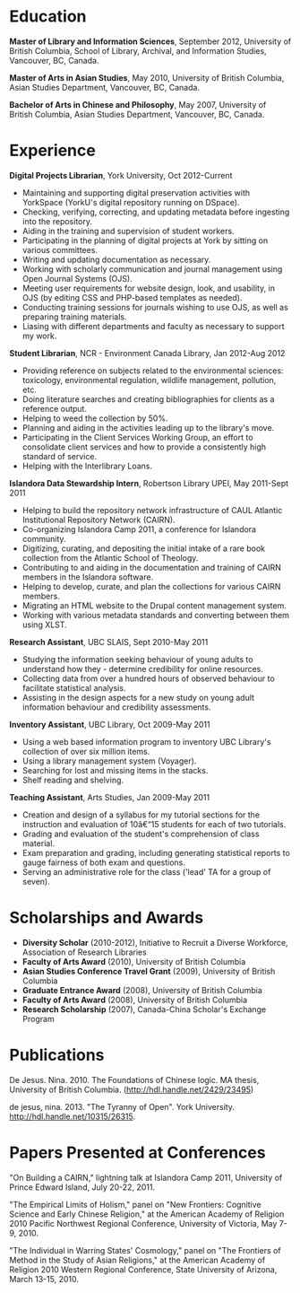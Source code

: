 # Education

**Master of Library and Information Sciences**, September 2012, University of British Columbia, School of Library, Archival, and Information Studies, Vancouver, BC, Canada.

**Master of Arts in Asian Studies**, May 2010, University of British Columbia, Asian Studies Department, Vancouver, BC, Canada.

**Bachelor of Arts in Chinese and Philosophy**, May 2007, University of British Columbia, Asian Studies Department, Vancouver, BC, Canada.

# Experience

**Digital Projects Librarian**, York University, Oct 2012-Current

*   Maintaining and supporting digital preservation activities with YorkSpace (YorkU's digital repository running on DSpace).
*   Checking, verifying, correcting, and updating metadata before ingesting into the repository.
*   Aiding in the training and supervision of student workers.
*   Participating in the planning of digital projects at York by sitting on various committees.
*   Writing and updating documentation as necessary.
*   Working with scholarly communication and journal management using Open Journal Systems (OJS).
*   Meeting user requirements for website design, look, and usability, in OJS (by editing CSS and PHP-based templates as needed).
*   Conducting training sessions for journals wishing to use OJS, as well as preparing training materials.
*   Liasing with different departments and faculty as necessary to support my work.

**Student Librarian**, NCR - Environment Canada Library, Jan 2012-Aug 2012

*   Providing reference on subjects related to the environmental sciences: toxicology, environmental regulation, wildlife management, pollution, etc.
*   Doing literature searches and creating bibliographies for clients as a reference output.
*   Helping to weed the collection by 50%. 
*   Planning and aiding in the activities leading up to the library's move. 
*   Participating in the Client Services Working Group, an effort to consolidate client services and how to provide a consistently high standard of service. 
*   Helping with the Interlibrary Loans. 

**Islandora Data Stewardship Intern**, Robertson Library UPEI, May 2011-Sept 2011

*   Helping to build the repository network infrastructure of CAUL Atlantic Institutional Repository Network (CAIRN). 
*   Co-organizing Islandora Camp 2011, a conference for Islandora community.
*   Digitizing, curating, and depositing the initial intake of a rare book collection from the Atlantic School of Theology. 
*   Contributing to and aiding in the documentation and training of CAIRN members in the Islandora software.
*   Helping to develop, curate, and plan the collections for various CAIRN members.
*   Migrating an HTML website to the Drupal content management system.
*   Working with various metadata standards and converting between them using XLST.

**Research Assistant**, UBC SLAIS, Sept 2010-May 2011

*   Studying the information seeking behaviour of young adults to understand how they - determine credibility for online resources. 
*   Collecting data from over a hundred hours of observed behaviour to facilitate statistical analysis. 
*   Assisting in the design aspects for a new study on young adult information behaviour and credibility assessments.

**Inventory Assistant**, UBC Library, Oct 2009-May 2011

*   Using a web based information program to inventory UBC Library's collection of over six million items.
*   Using a library management system (Voyager).
*   Searching for lost and missing items in the stacks.
*   Shelf reading and shelving.

**Teaching Assistant**, Arts Studies, Jan 2009-May 2011

*   Creation and design of a syllabus for my tutorial sections for the instruction and evaluation of 10â€“15 students for each of two tutorials.
*   Grading and evaluation of the student's comprehension of class material.
*   Exam preparation and grading, including generating statistical reports to gauge fairness of both exam and questions.
*   Serving an administrative role for the class ('lead' TA for a group of seven).

# Scholarships and Awards

*   **Diversity Scholar** (2010-2012), Initiative to Recruit a Diverse Workforce, Association of Research Libraries
*   **Faculty of Arts Award** (2010), University of British Columbia
*   **Asian Studies Conference Travel Grant** (2009), University of British Columbia
*   **Graduate Entrance Award** (2008), University of British Columbia
*   **Faculty of Arts Award** (2008), University of British Columbia
*   **Research Scholarship** (2007), Canada-China Scholar's Exchange Program

# Publications

De Jesus. Nina. 2010. The Foundations of Chinese logic. MA thesis, University of British Columbia. (http://hdl.handle.net/2429/23495)

de jesus, nina. 2013. "The Tyranny of Open". York University. http://hdl.handle.net/10315/26315. 

# Papers Presented at Conferences

"On Building a CAIRN," lightning talk at Islandora Camp 2011, University of Prince Edward Island, July 20-22, 2011.

"The Empirical Limits of Holism," panel on "New Frontiers: Cognitive Science and Early Chinese Religion," at the American Academy of Religion 2010 Pacific Northwest Regional Conference, University of Victoria, May 7-9, 2010.

"The Individual in Warring States' Cosmology," panel on "The Frontiers of Method in the Study of Asian Religions," at the American Academy of Religion 2010 Western Regional Conference, State University of Arizona, March 13-15, 2010.

